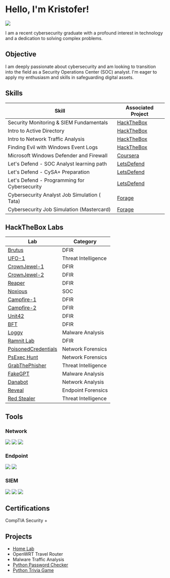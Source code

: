 # Hello, I'm Kristofer!
<a href="https://linkedin.com/in/kristofer-ard-065b4a2a7"><img src="https://img.shields.io/badge/-LinkedIn-0072b1?&style=for-the-badge&logo=linkedin&logoColor=white" /></a>

I am a recent cybersecurity graduate with a profound interest in technology and a dedication to solving complex problems.

## Objective

I am deeply passionate about cybersecurity and am looking to transition into the field as a Security Operations Center (SOC) analyst. I'm eager to apply my enthusiasm and skills in safeguarding digital assets.

## Skills

| Skill                                         | Associated Project         |
|-----------------------------------------------|----------------------------|
| Security Monitoring & SIEM Fundamentals       | <a href="https://academy.hackthebox.com/achievement/badge/d5235de2-b3e3-11ee-bfb6-bea50ffe6cb4">HackTheBox</a>|
| Intro to Active Directory                     | <a href="https://academy.hackthebox.com/achievement/badge/6295ea66-a605-11ee-bfb6-bea50ffe6cb4">HackTheBox</a>|
| Intro to Network Traffic Analysis             | <a href="https://academy.hackthebox.com/achievement/badge/42dda30e-a04e-11ee-bfb6-bea50ffe6cb4">HackTheBox</a>|
| Finding Evil with Windows Event Logs          | <a href="https://academy.hackthebox.com/achievement/badge/a8fd67b1-b7a6-11ee-bfb6-bea50ffe6cb4">HackTheBox</a>|
| Microsoft Windows Defender and Firewall       | <a href="https://coursera.org/share/8f7914da2d6168320ad31bb1e1eb7af1">Coursera</a>|
| Let's Defend - SOC Analyst learning path      | <a href="https://app.letsdefend.io/certificate/show/7af6e227-a184-4ed0-8f3f-f9ad33f8ef31">LetsDefend</a>|
| Let's Defend - CySA+ Preparation              | <a href="https://app.letsdefend.io/certificate/show/8b03f36e-b2fd-4bb2-bffb-54f074d5a145">LetsDefend</a>|
| Let's Defend - Programming for Cybersecurity  | <a href="https://app.letsdefend.io/certificate/show/cfdf2dbc-9b31-4bd4-9a5f-fbecf9ff2060">LetsDefend</a>|
| Cybersecurity Analyst Job Simulation ( Tata) | <a href="https://forage-uploads-prod.s3.amazonaws.com/completion-certificates/Tata/gmf3ypEXBj2wvfQWC_Tata%20Group_xGwmcKGpRQtiSAwoB_1725125020690_completion_certificate.pdf">Forage</a>|
| Cybersecurity Job Simulation (Mastercard) | <a href="https://forage-uploads-prod.s3.amazonaws.com/completion-certificates/mastercard/vcKAB5yYAgvemepGQ_Mastercard_xGwmcKGpRQtiSAwoB_1720122202076_completion_certificate.pdf">Forage</a> |

## HackTheBox Labs

| Lab                                                                               | Category           |
|-----------------------------------------------------------------------------------|--------------------|
| <a href="https://labs.hackthebox.com/achievement/sherlock/1734413/631">Brutus</a> | DFIR               |
| <a href="https://labs.hackthebox.com/achievement/sherlock/1734413/840">UFO-1</a>  | Threat Intelligence|
| <a href="https://labs.hackthebox.com/achievement/sherlock/1734413/751">CrownJewel-1</a> | DFIR |
| <a href="https://labs.hackthebox.com/achievement/sherlock/1734413/750">CrownJewel-2</a> | DFIR |
| <a href="https://labs.hackthebox.com/achievement/sherlock/1734413/749">Reaper</a> | DFIR |
| <a href="https://labs.hackthebox.com/achievement/sherlock/1734413/747">Noxious</a> | SOC |
| <a href="https://labs.hackthebox.com/achievement/sherlock/1734413/737">Campfire-1</a> | DFIR |
| <a href="https://labs.hackthebox.com/achievement/sherlock/1734413/736">Campfire-2</a> | DFIR |
| <a href="https://labs.hackthebox.com/achievement/sherlock/1734413/632">Unit42</a> | DFIR |
| <a href="https://labs.hackthebox.com/achievement/sherlock/1734413/633">BFT</a> | DFIR |
| <a href="https://labs.hackthebox.com/achievement/sherlock/1734413/765">Loggy</a> | Malware Analysis |
| <a href="https://cyberdefenders.org/blueteam-ctf-challenges/progress/ActiveKlutch/159/">Ramnit Lab</a> | DFIR |
| <a href="https://cyberdefenders.org/blueteam-ctf-challenges/progress/ActiveKlutch/146">PoisonedCredentials</a> | Network Forensics |
| <a href="https://cyberdefenders.org/blueteam-ctf-challenges/progress/ActiveKlutch/143/">PsExec Hunt</a> | Network Forensics |
| <a href="https://cyberdefenders.org/blueteam-ctf-challenges/progress/ActiveKlutch/95/">GrabThePhisher</a> | Threat Intelligence |
| <a href="https://cyberdefenders.org/blueteam-ctf-challenges/progress/ActiveKlutch/213/">FakeGPT</a> | Malware Analysis |
| <a href="https://cyberdefenders.org/blueteam-ctf-challenges/progress/ActiveKlutch/205/">Danabot</a> | Network Analysis |
| <a href="https://cyberdefenders.org/blueteam-ctf-challenges/progress/ActiveKlutch/192/">Reveal</a> | Endpoint Forensics |
| <a href="https://cyberdefenders.org/blueteam-ctf-challenges/progress/ActiveKlutch/184/">Red Stealer</a> | Threat Intelligence |

## Tools

### Network
<div>
    <img src="https://img.shields.io/badge/-Wireshark-1679A7?&style=for-the-badge&logo=Wireshark&logoColor=white" />
    <img src="https://img.shields.io/badge/-Suricata-EF3B2D?&style=for-the-badge&logo=Suricata&logoColor=white" />
    <img src="https://img.shields.io/badge/-Zeek-777BB4?&style=for-the-badge&logo=Zeek&logoColor=white" />
</div>

### Endpoint
<div>
    <img src="https://img.shields.io/badge/-Microsoft_Defender_for_Endpoint-00A4EF?&style=for-the-badge&logo=Microsoft&logoColor=white" />
    <img src="https://img.shields.io/badge/-Velociraptor-4B275F?&style=for-the-badge&logo=Velociraptor&logoColor=white" />
</div>

### SIEM
<div>
    <img src="https://img.shields.io/badge/-Microsoft_Sentinel-0078D4?&style=for-the-badge&logo=Microsoft&logoColor=white" />
    <img src="https://img.shields.io/badge/-Splunk-000000?&style=for-the-badge&logo=Splunk&logoColor=white" />
    <img src="https://img.shields.io/badge/-Elastic-005571?&style=for-the-badge&logo=Elastic&logoColor=white" />
</div>

## Certifications
<div>
    CompTIA Security +
<!-- <img src="https://img.shields.io/badge/-Security%2B-FF0000?&style=for-the-badge&logo=CompTIA&logoColor=white" />
<img src="https://img.shields.io/badge/-Network%2B-007ACC?&style=for-the-badge&logo=CompTIA&logoColor=white" />
<img src="https://img.shields.io/badge/-A%2B-4D4D4D?&style=for-the-badge&logo=CompTIA&logoColor=white" />
<img src="https://img.shields.io/badge/-CDSA-006400?&style=for-the-badge&logoColor=white" />
<img src="https://img.shields.io/badge/-CCD-000080?&style=for-the-badge&logoColor=white" /> -->
</div>

## Projects
- <a href="https://github.com/ArdKristofer/homelab">Home Lab</a>
- OpenWRT Travel Router
- Malware Traffic Analysis
- <a href="https://github.com/ArdKristofer/passwordChecker">Python Password Checker</a>
- <a href="https://github.com/ArdKristofer/triviaGame">Python Trivia Game</a>
